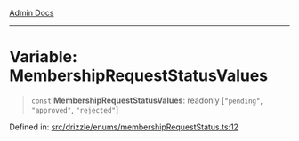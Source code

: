 [Admin Docs](/)

***

# Variable: MembershipRequestStatusValues

> `const` **MembershipRequestStatusValues**: readonly \[`"pending"`, `"approved"`, `"rejected"`\]

Defined in: [src/drizzle/enums/membershipRequestStatus.ts:12](https://github.com/Sourya07/talawa-api/blob/3df16fa5fb47e8947dc575f048aef648ae9ebcf8/src/drizzle/enums/membershipRequestStatus.ts#L12)
